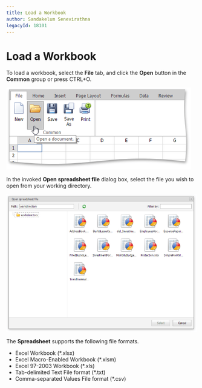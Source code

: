 ```yaml
---
title: Load a Workbook
author: Sandakelum Senevirathna
legacyId: 18101
---
```

# Load a Workbook
To load a workbook, select the **File** tab, and click the **Open** button in the **Common** group or press CTRL+O. 

![EUD_ASPxSpreadsheet_LoadWorkbook](../../../images/img25923.png)

In the invoked **Open spreadsheet file** dialog box, select the file you wish to open from your working directory.

![EUD_ASPxSpreadsheet_OpenDialog](../../../images/img25924.png)

The **Spreadsheet** supports the following file formats.
* Excel Workbook (*.xlsx)
* Excel Macro-Enabled Workbook (*.xlsm)
* Excel 97-2003 Workbook (*.xls)
* Tab-delimited Text File format (*.txt)
* Comma-separated Values File format (*.csv)